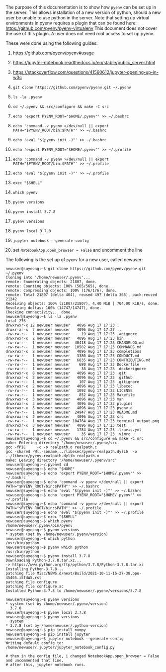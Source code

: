 The purpose of this documentation is to show how ```pyenv``` can be set up in the server. 
This allows installation of a new version of python, should a new user be unable to use python in the server. 
Note that setting up virtual environments in pyenv requires a plugin that can be found here: https://github.com/pyenv/pyenv-virtualenv
This document does not cover the use of this plugin. 
A user does not need root access to set up pyenv. 

These were done using the following guides:
1. https://github.com/pyenv/pyenv#usage
2. https://jupyter-notebook.readthedocs.io/en/stable/public_server.html
3. https://stackoverflow.com/questions/41560612/jupyter-opening-up-in-w3c

1. ```git clone https://github.com/pyenv/pyenv.git ~/.pyenv```
2. ```ls -la .pyenv```
3. ```cd ~/.pyenv && src/configure && make -C src```
4. ```echo 'export PYENV_ROOT="$HOME/.pyenv"' >> ~/.bashrc```
5. ```echo 'command -v pyenv >/dev/null || export PATH="$PYENV_ROOT/bin:$PATH"' >> ~/.bashrc```
6. ```echo 'eval "$(pyenv init -)"' >> ~/.bashrc```
7. ```echo 'export PYENV_ROOT="$HOME/.pyenv"' >> ~/.profile```
8. ```echo 'command -v pyenv >/dev/null || export PATH="$PYENV_ROOT/bin:$PATH"' >> ~/.profile```
9. ```echo 'eval "$(pyenv init -)"' >> ~/.profile```
10. ```exec "$SHELL"```
11. ```which pyenv```
12. ```pyenv versions```
13. ```pyenv install 3.7.8```
14. ```pyenv versions```
15. ```pyenv local 3.7.8```
16. ```jupyter notebook --generate-config```
17. set ```NotebookApp.open_browser = False``` and uncomment the line

The following is the set up of ```pyenv``` for a new user, called newuser:
```
newuser@suyeong:~$ git clone https://github.com/pyenv/pyenv.git ~/.pyenv
Cloning into '/home/newuser/.pyenv'...
remote: Enumerating objects: 21807, done.
remote: Counting objects: 100% (565/565), done.
remote: Compressing objects: 100% (176/176), done.
remote: Total 21807 (delta 404), reused 497 (delta 365), pack-reused 21242
Receiving objects: 100% (21807/21807), 4.40 MiB | 704.00 KiB/s, done.
Resolving deltas: 100% (14747/14747), done.
Checking connectivity... done.
newuser@suyeong:~$ ls -la .pyenv
total 276
drwxrwxr-x 12 newuser newuser   4096 Aug 17 17:23 .
drwxr-xr-x  7 newuser newuser   4096 Aug 17 17:27 ..
-rw-rw-r--  1 newuser newuser     19 Aug 17 17:23 .agignore
drwxrwxr-x  2 newuser newuser   4096 Aug 17 17:23 bin
-rw-rw-r--  1 newuser newuser  40418 Aug 17 17:23 CHANGELOG.md
-rw-rw-r--  1 newuser newuser  10582 Aug 17 17:23 COMMANDS.md
drwxrwxr-x  2 newuser newuser   4096 Aug 17 17:23 completions
-rw-rw-r--  1 newuser newuser   3380 Aug 17 17:23 CONDUCT.md
-rw-rw-r--  1 newuser newuser   6835 Aug 17 17:23 CONTRIBUTING.md
-rw-rw-r--  1 newuser newuser    680 Aug 17 17:23 Dockerfile
-rw-rw-r--  1 newuser newuser     38 Aug 17 17:23 .dockerignore
drwxrwxr-x  8 newuser newuser   4096 Aug 17 17:23 .git
drwxrwxr-x  3 newuser newuser   4096 Aug 17 17:23 .github
-rw-rw-r--  1 newuser newuser    107 Aug 17 17:23 .gitignore
drwxrwxr-x  2 newuser newuser   4096 Aug 17 17:23 libexec
-rw-rw-r--  1 newuser newuser   1092 Aug 17 17:23 LICENSE
-rw-rw-r--  1 newuser newuser    852 Aug 17 17:23 Makefile
drwxrwxr-x  3 newuser newuser   4096 Aug 17 17:23 man
drwxrwxr-x  3 newuser newuser   4096 Aug 17 17:23 plugins
drwxrwxr-x  5 newuser newuser   4096 Aug 17 17:23 pyenv.d
-rw-rw-r--  1 newuser newuser  24947 Aug 17 17:23 README.md
drwxrwxr-x  2 newuser newuser   4096 Aug 17 17:23 src
-rw-rw-r--  1 newuser newuser 104764 Aug 17 17:23 terminal_output.png
drwxrwxr-x  3 newuser newuser   4096 Aug 17 17:23 test
-rw-rw-r--  1 newuser newuser   1784 Aug 17 17:23 .travis.yml
-rw-rw-r--  1 newuser newuser     35 Aug 17 17:23 .vimrc
newuser@suyeong:~$ cd ~/.pyenv && src/configure && make -C src
make: Entering directory '/home/newuser/.pyenv/src'
gcc -fPIC     -c -o realpath.o realpath.c
gcc -shared -Wl,-soname,../libexec/pyenv-realpath.dylib  -o ../libexec/pyenv-realpath.dylib realpath.o
make: Leaving directory '/home/newuser/.pyenv/src'
newuser@suyeong:~/.pyenv$ cd
newuser@suyeong:~$ echo "$HOME"
newuser@suyeong:~$ echo 'export PYENV_ROOT="$HOME/.pyenv"' >> ~/.bashrc
newuser@suyeong:~$ echo 'command -v pyenv >/dev/null || export PATH="$PYENV_ROOT/bin:$PATH"' >> ~/.bashrc
newuser@suyeong:~$ echo 'eval "$(pyenv init -)"' >> ~/.bashrc
newuser@suyeong:~$ echo 'export PYENV_ROOT="$HOME/.pyenv"' >> ~/.profile
newuser@suyeong:~$ echo 'command -v pyenv >/dev/null || export PATH="$PYENV_ROOT/bin:$PATH"' >> ~/.profile
newuser@suyeong:~$ echo 'eval "$(pyenv init -)"' >> ~/.profile
newuser@suyeong:~$ exec "$SHELL"
newuser@suyeong:~$ which pyenv
/home/newuser/.pyenv/bin/pyenv
newuser@suyeong:~$ pyenv versions
* system (set by /home/newuser/.pyenv/version)
newuser@suyeong:~$ which python
/usr/bin/python
newuser@suyeong:~$ pyenv which python
/usr/bin/python
newuser@suyeong:~$ pyenv install 3.7.8
Downloading Python-3.7.8.tar.xz...
-> https://www.python.org/ftp/python/3.7.8/Python-3.7.8.tar.xz
Installing Python-3.7.8...
patching file Misc/NEWS.d/next/Build/2021-10-11-16-27-38.bpo-45405.iSfdW5.rst
patching file configure
patching file configure.ac
Installed Python-3.7.8 to /home/newuser/.pyenv/versions/3.7.8

newuser@suyeong:~$ pyenv versions
* system (set by /home/newuser/.pyenv/version)
  3.7.8
newuser@suyeong:~$ pyenv local 3.7.8
newuser@suyeong:~$ pyenv versions
  system
* 3.7.8 (set by /home/newuser/.python-version)
newuser@suyeong:~$ pip install numpy
newuser@suyeong:~$ pip install jupyter
newuser@suyeong:~$ jupyter notebook --generate-config
Writing default config to: /home/newuser/.jupyter/jupyter_notebook_config.py

# then in the config file, i changed NotebookApp.open_browser = False and uncommented that line.
# after this, jupyter notebook runs. 
```



